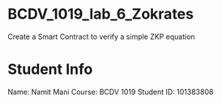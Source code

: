 # BCDV_1019_lab_6_Zokrates
Create a Smart Contract to verify a simple ZKP equation

# Student Info
Name: Namit Mani
Course: BCDV 1019
Student ID: 101383808
